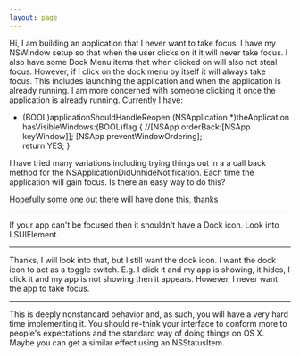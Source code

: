 ```yaml
---
layout: page
---
```


Hi, I am building an application that I never want to take focus. I have my NSWindow setup so that when the user clicks on it it will never take focus. I also have some Dock Menu items that when clicked on will also not steal focus. However, if I click on the dock menu by itself it will always take focus. This includes launching the application and when the application is already running. I am more concerned with someone clicking it once the application is already running. Currently I have:


    
- (BOOL)applicationShouldHandleReopen:(NSApplication *)theApplication hasVisibleWindows:(BOOL)flag {
	//[NSApp orderBack:[NSApp keyWindow]];
	[NSApp preventWindowOrdering];	
	return YES;
}





I have tried many variations including trying things out in a a call back method for the NSApplicationDidUnhideNotification. Each time the application will gain focus. Is there an easy way to do this?

Hopefully some one out there will have done this, thanks

----
If your app can't be focused then it shouldn't have a Dock icon. Look into LSUIElement.


---- 

Thanks, I will look into that, but I still want the dock icon. I want the dock icon to act as a toggle switch. E.g. I click it and my app is showing, it hides, I click it and my app is not showing then it appears. However, I never want the app to take focus.

----
This is deeply nonstandard behavior and, as such, you will have a very hard time implementing it. You should re-think your interface to conform more to people's expectations and the standard way of doing things on OS X. Maybe you can get a similar effect using an NSStatusItem.
